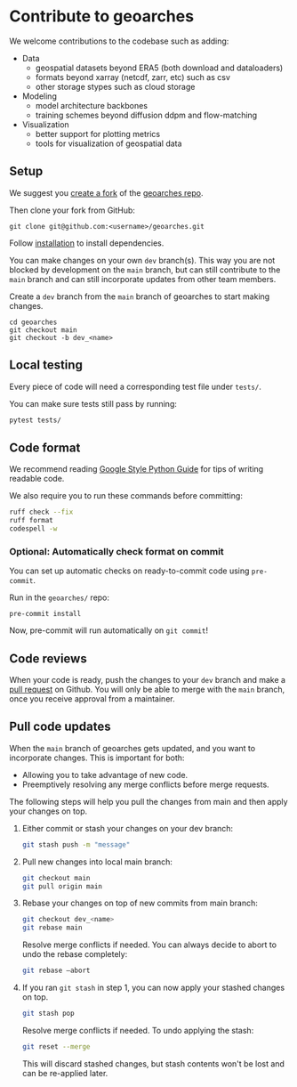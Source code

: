 
# Contribute to geoarches
We welcome contributions to the codebase such as adding:
- Data
    - geospatial datasets beyond ERA5 (both download and dataloaders)
    - formats beyond xarray (netcdf, zarr, etc) such as csv
    - other storage stypes such as cloud storage
- Modeling
    - model architecture backbones
    - training schemes beyond diffusion ddpm and flow-matching
- Visualization
    - better support for plotting metrics
    - tools for visualization of geospatial data

## Setup

We suggest you [create a fork](https://docs.github.com/en/pull-requests/collaborating-with-pull-requests/working-with-forks/fork-a-repo) of the [geoarches repo](https://github.com/INRIA/geoarches).

Then clone your fork from GitHub:

```
git clone git@github.com:<username>/geoarches.git
```

Follow [installation](../getting_started/installation.md) to install dependencies.

You can make changes on your own `dev` branch(s). This way you are not blocked by development on the `main` branch, but can still contribute to the `main` branch and can still incorporate updates from other team members.

Create a `dev` branch from the `main` branch of geoarches to start making changes.

```shell
cd geoarches
git checkout main
git checkout -b dev_<name>
```

## Local testing

Every piece of code will need a corresponding test file under `tests/`.

You can make sure tests still pass by running:

```sh
pytest tests/
```

## Code format

We recommend reading [Google Style Python Guide](https://google.github.io/styleguide/pyguide.html) for tips of writing readable code.

We also require you to run these commands before committing:
```sh
ruff check --fix
ruff format
codespell -w
```

### Optional: Automatically check format on commit

You can set up automatic checks on ready-to-commit code using `pre-commit`.

Run in the `geoarches/` repo:
```
pre-commit install
```

Now, pre-commit will run automatically on `git commit`!

## Code reviews

When your code is ready, push the changes to your `dev` branch and make a [pull request](https://github.com/INRIA/geoarches/pulls) on Github. You will only be able to merge with the `main` branch, once you receive approval from a maintainer.

## Pull code updates

When the `main` branch of geoarches gets updated, and you want to incorporate changes.
This is important for both:
- Allowing you to take advantage of new code.
- Preemptively resolving any merge conflicts before merge requests.

The following steps will help you pull the changes from main and then apply your changes on top.
1. Either commit or stash your changes on your dev branch:
    ```sh
    git stash push -m "message"
    ```

2. Pull new changes into local main branch:
    ```sh
    git checkout main
    git pull origin main
    ```

3. Rebase your changes on top of new commits from main branch:
    ```sh
    git checkout dev_<name>
    git rebase main
    ```

    Resolve merge conflicts if needed. You can always decide to abort to undo the rebase completely:
    ```sh
    git rebase –abort
    ```

5. If you ran `git stash` in step 1, you can now apply your stashed changes on top.
    ```sh
    git stash pop
    ```

    Resolve merge conflicts if needed. To undo applying the stash:
    ```sh
    git reset --merge
    ```
    This will discard stashed changes, but stash contents won't be lost and can be re-applied later.